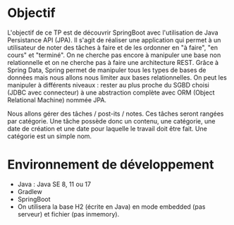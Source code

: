 # Objectif

L'objectif de ce TP est de découvrir SpringBoot avec l'utilisation de Java Persistance API (JPA).
Il s'agit de réaliser une application qui permet à un utilisateur de noter des tâches à faire et de les ordonner en "à faire", "en cours" et "terminé".
On ne cherche pas encore à manipuler une base non relationnelle et on ne cherche pas à faire une architecture REST.
Grâce à Spring Data, Spring permet de manipuler tous les types de bases de données mais nous allons nous limiter aux bases relationnelles. On peut les manipuler à différents niveaux : rester au plus proche du SGBD choisi (JDBC avec connecteur) à une abstraction complète avec ORM (Object Relational Machine) nommée JPA.

Nous allons gérer des tâches / post-its / notes. Ces tâches seront rangées par catégorie. Une tâche possède donc un contenu, une catégorie, une date de création et une date pour laquelle le travail doit être fait. Une catégorie est un simple nom.

# Environnement de développement

- Java : Java SE 8, 11 ou 17
- Gradlew
- SpringBoot
- On utilisera la base H2 (écrite en Java) en mode embedded (pas serveur) et fichier (pas inmemory).